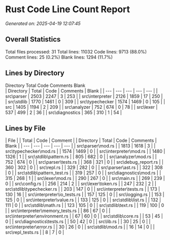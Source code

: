 # Rust Code Line Count Report
*Generated on: 2025-04-19 12:07:45*


## Overall Statistics
Total files processed: 31
Total lines: 11032
Code lines: 9713 (88.0%)
Comment lines: 25 (0.2%)
Blank lines: 1294 (11.7%)

## Lines by Directory
Directory                                Total      Code       Comments   Blank     
| Directory | Total | Code | Comments | Blank |
| --- | --- | --- | --- | --- |
| src\parser | 2503 | 2247 | 3 | 253 |
| src\interpreter | 2126 | 1859 | 17 | 250 |
| src\stdlib | 1770 | 1461 | 0 | 309 |
| src\typechecker | 1574 | 1469 | 0 | 105 |
| src | 1405 | 1194 | 2 | 209 |
| src\analyzer | 752 | 674 | 0 | 78 |
| src\lexer | 537 | 499 | 2 | 36 |
| src\diagnostics | 365 | 310 | 1 | 54 |

## Lines by File
| File |  | Total | Code | Comment |
| Directory | Total | Code | Comments | Blank |
| --- | --- | --- | --- | --- |
| src\parser\mod.rs |  | 1813 | 1618 | 3 |
| src\typechecker\mod.rs |  | 1574 | 1469 | 0 |
| src\interpreter\mod.rs |  | 1480 | 1326 | 1 |
| src\stdlib\pattern.rs |  | 805 | 682 | 0 |
| src\analyzer\mod.rs |  | 752 | 674 | 0 |
| src\parser\tests.rs |  | 368 | 321 | 0 |
| src\debug_report.rs |  | 360 | 302 | 0 |
| src\repl.rs |  | 329 | 282 | 0 |
| src\parser\ast.rs |  | 322 | 308 | 0 |
| src\stdlib\pattern_test.rs |  | 319 | 257 | 0 |
| src\diagnostics\mod.rs |  | 315 | 268 | 1 |
| src\lexer\mod.rs |  | 290 | 267 | 0 |
| src\main.rs |  | 269 | 239 | 0 |
| src\config.rs |  | 256 | 214 | 2 |
| src\lexer\token.rs |  | 247 | 232 | 2 |
| src\stdlib\typechecker.rs |  | 203 | 147 | 0 |
| src\interpreter\tests.rs |  | 173 | 130 | 16 |
| src\interpreter\io_tests.rs |  | 157 | 125 | 0 |
| src\logging.rs |  | 153 | 125 | 0 |
| src\interpreter\value.rs |  | 133 | 125 | 0 |
| src\stdlib\list.rs |  | 132 | 111 | 0 |
| src\stdlib\math.rs |  | 123 | 105 | 0 |
| src\stdlib\text.rs |  | 119 | 100 | 0 |
| src\interpreter\memory_tests.rs |  | 86 | 67 | 0 |
| src\interpreter\environment.rs |  | 67 | 60 | 0 |
| src\stdlib\core.rs |  | 53 | 45 | 0 |
| src\diagnostics\tests.rs |  | 50 | 42 | 0 |
| src\lib.rs |  | 30 | 25 | 0 |
| src\interpreter\error.rs |  | 30 | 26 | 0 |
| src\stdlib\mod.rs |  | 16 | 14 | 0 |
| src\repl_tests.rs |  | 8 | 7 | 0 |